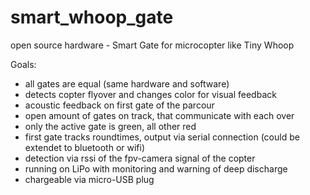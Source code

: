 # smart_whoop_gate
open source hardware - Smart Gate for microcopter like Tiny Whoop


Goals:    
- all gates are equal (same hardware and software)
- detects copter flyover and changes color for visual feedback
- acoustic feedback on first gate of the parcour
- open amount of gates on track, that communicate with each over
- only the active gate is green, all other red
- first gate tracks roundtimes, output via serial connection (could be extendet to bluetooth or wifi)
- detection via rssi of the fpv-camera signal of the copter
- running on LiPo with monitoring and warning of deep discharge
- chargeable via micro-USB plug

